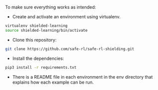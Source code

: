 
To make sure everything works as intended:

* Create and activate an environment using virtualenv.

```bash
virtualenv shielded-learning
source shielded-learning/bin/activate
```

* Clone this repository:
```bash
git clone https://github.com/safe-rl/safe-rl-shielding.git
```
* Install the dependencies:
```bash
pip3 install -r requirements.txt
```

* There is a README file in each environment in the env directory that explains how each example can be run.